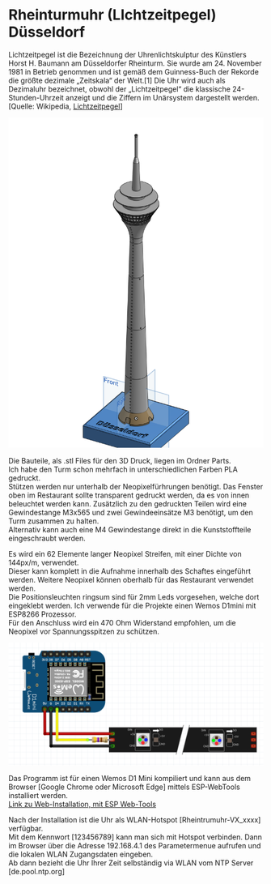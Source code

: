 #  Rheinturmuhr (LIchtzeitpegel) Düsseldorf  

Lichtzeitpegel ist die Bezeichnung der Uhrenlichtskulptur des Künstlers Horst H. Baumann am Düsseldorfer Rheinturm. Sie wurde am 24. November 1981 in Betrieb genommen und ist gemäß dem Guinness-Buch der Rekorde die größte dezimale „Zeitskala“ der Welt.[1] Die Uhr wird auch als Dezimaluhr bezeichnet, obwohl der „Lichtzeitpegel“ die klassische 24-Stunden-Uhrzeit anzeigt und die Ziffern im Unärsystem dargestellt werden.  
[Quelle: Wikipedia, [Lichtzeitpegel]( de.wikipedia.org/wiki/Lichtzeitpegel )] 

![Bild](https://github.com/ThomasKlap/Rheinturmuhr-ESP8266-ESP32/blob/main/Rheinturm_v19.png)

Die Bauteile, als .stl Files für den 3D Druck, liegen im Ordner Parts.  
Ich habe den Turm schon mehrfach in unterschiedlichen Farben PLA gedruckt.    
Stützen werden nur unterhalb der Neopixelfürhrungen benötigt.
Das Fenster oben im Restaurant sollte transparent gedruckt werden, da es von innen beleuchtet werden kann. Zusätzlich zu den gedruckten Teilen wird eine Gewindestange M3x565 und zwei Gewindeeinsätze M3 benötigt, um den Turm zusammen zu halten.   
Alternativ kann auch eine M4 Gewindestange direkt in die Kunststoffteile eingeschraubt werden.

Es wird ein 62 Elemente langer Neopixel Streifen, mit einer Dichte von 144px/m, verwendet.  
Dieser kann komplett in die Aufnahme innerhalb des Schaftes eingeführt werden.
Weitere Neopixel können oberhalb für das Restaurant verwendet werden.  
Die Positionsleuchten ringsum sind für 2mm Leds vorgesehen, welche dort eingeklebt werden. 
Ich verwende für die Projekte einen Wemos D1mini mit ESP8266 Prozessor.  
Für den Anschluss wird ein 470 Ohm Widerstand empfohlen, um die Neopixel vor Spannungsspitzen zu schützen.

![Schaltplan](https://github.com/ThomasKlap/Rheinturmuhr-ESP8266-ESP32/blob/main/wiring%20WemosD1-mini.png)


Das Programm ist für einen Wemos D1 Mini kompiliert und kann aus dem Browser [Google Chrome oder Microsoft Edge] mittels ESP-WebTools installiert werden.  
[Link zu Web-Installation, mit ESP Web-Tools]( https://thomasklap.github.io/Rheinturmuhr-ESP8266-ESP32/flash.html )

Nach der Installation ist die Uhr als WLAN-Hotspot [Rheintrumuhr-VX_xxxx] verfügbar.  
Mit dem Kennwort [123456789] kann man sich mit Hotspot verbinden. Dann im Browser über die Adresse 192.168.4.1 des Parametermenue aufrufen und die lokalen WLAN Zugangsdaten eingeben.  
Ab dann bezieht die Uhr Ihrer Zeit selbständig via WLAN vom NTP Server [de.pool.ntp.org] 